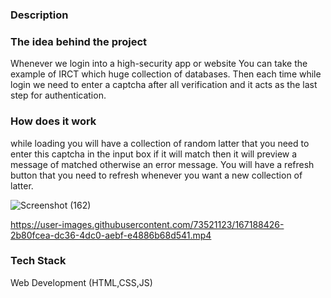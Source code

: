 
### Description

### The idea behind the project 
Whenever we login into a high-security app or website You can take the example of IRCT which huge collection of databases. Then each time while login we need to enter a captcha after all verification and it acts as the last step for authentication.

### How does it work
while loading you will have a collection of random latter that you need to enter this captcha in the input box if it will match then it will preview a message of matched otherwise an error message.
You will have a refresh button that you need to refresh whenever you want a new collection of latter.


![Screenshot (162)](https://user-images.githubusercontent.com/73521123/166158753-a006fc5d-d073-4c69-97e4-040e53495590.png)

https://user-images.githubusercontent.com/73521123/167188426-2b80fcea-dc36-4dc0-aebf-e4886b68d541.mp4



### Tech Stack

Web Development (HTML,CSS,JS)

